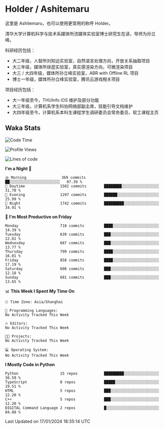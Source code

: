 # Holder / Ashitemaru

这里是 Ashitemaru，也可以使用更常用的称呼 Holder。

清华大学计算机科学与技术系媒体所流媒体实验室博士研究生在读，导师为孙立峰。

科研经历包括：

- 大二年级，人智所刘知远实验室，自然语言处理方向，开放关系抽取项目
- 大三年级，媒体所徐昆实验室，真实感渲染方向，可微渲染项目
- 大三 / 大四年级，媒体所孙立峰实验室，ABR with Offline RL 项目
- 博士一年级，媒体所孙立峰实验室，腾讯云游戏相关项目

项目经历包括：

- 大一年级至今，THUInfo iOS 维护及部分功能
- 大三年级，计算机系学生科协网络部副主席，技能引导文档维护
- 大四年级至今，计算机系本科生课程学生调研委员会常务委员，软工课程主页

## Waka Stats

<!--START_SECTION:waka-->
![Code Time](http://img.shields.io/badge/Code%20Time-1%2C023%20hrs%2023%20mins-blue)

![Profile Views](http://img.shields.io/badge/Profile%20Views-2-blue)

![Lines of code](https://img.shields.io/badge/From%20Hello%20World%20I%27ve%20Written-3.5%20million%20lines%20of%20code-blue)

**I'm a Night 🦉** 

```text
🌞 Morning                369 commits         ██░░░░░░░░░░░░░░░░░░░░░░░   07.39 % 
🌆 Daytime                1582 commits        ████████░░░░░░░░░░░░░░░░░   31.70 % 
🌃 Evening                1297 commits        ██████░░░░░░░░░░░░░░░░░░░   25.99 % 
🌙 Night                  1742 commits        █████████░░░░░░░░░░░░░░░░   34.91 % 
```
📅 **I'm Most Productive on Friday** 

```text
Monday                   718 commits         ████░░░░░░░░░░░░░░░░░░░░░   14.39 % 
Tuesday                  639 commits         ███░░░░░░░░░░░░░░░░░░░░░░   12.81 % 
Wednesday                687 commits         ███░░░░░░░░░░░░░░░░░░░░░░   13.77 % 
Thursday                 799 commits         ████░░░░░░░░░░░░░░░░░░░░░   16.01 % 
Friday                   858 commits         ████░░░░░░░░░░░░░░░░░░░░░   17.19 % 
Saturday                 608 commits         ███░░░░░░░░░░░░░░░░░░░░░░   12.18 % 
Sunday                   681 commits         ███░░░░░░░░░░░░░░░░░░░░░░   13.65 % 
```


📊 **This Week I Spent My Time On** 

```text
🕑︎ Time Zone: Asia/Shanghai

💬 Programming Languages: 
No Activity Tracked This Week

🔥 Editors: 
No Activity Tracked This Week

🐱‍💻 Projects: 
No Activity Tracked This Week

💻 Operating System: 
No Activity Tracked This Week
```

**I Mostly Code in Python** 

```text
Python                   15 repos            █████████░░░░░░░░░░░░░░░░   36.59 % 
TypeScript               8 repos             █████░░░░░░░░░░░░░░░░░░░░   19.51 % 
HTML                     5 repos             ███░░░░░░░░░░░░░░░░░░░░░░   12.20 % 
C++                      5 repos             ███░░░░░░░░░░░░░░░░░░░░░░   12.20 % 
DIGITAL Command Language 2 repos             █░░░░░░░░░░░░░░░░░░░░░░░░   04.88 % 
```




 Last Updated on 17/01/2024 18:35:14 UTC
<!--END_SECTION:waka-->

<!--
**Ashitemaru/Ashitemaru** is a ✨ _special_ ✨ repository because its `README.md` (this file) appears on your GitHub profile.

Here are some ideas to get you started:

- 🔭 I’m currently working on ...
- 🌱 I’m currently learning ...
- 👯 I’m looking to collaborate on ...
- 🤔 I’m looking for help with ...
- 💬 Ask me about ...
- 📫 How to reach me: ...
- 😄 Pronouns: ...
- ⚡ Fun fact: ...
-->
